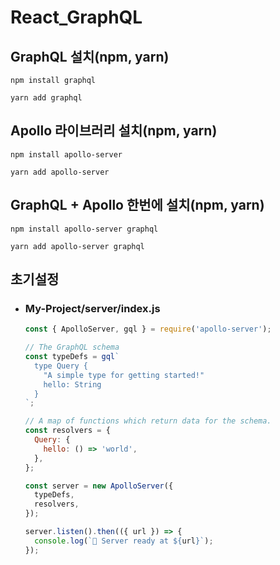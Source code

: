 # React_GraphQL

## GraphQL 설치(npm, yarn)
```shell
npm install graphql

yarn add graphql
```
## Apollo 라이브러리 설치(npm, yarn)
```shell
npm install apollo-server

yarn add apollo-server
```
## GraphQL + Apollo 한번에 설치(npm, yarn)
```shell
npm install apollo-server graphql

yarn add apollo-server graphql
```

## 초기설정
+ ### My-Project/server/index.js
  ```javascript
  const { ApolloServer, gql } = require('apollo-server');
  
  // The GraphQL schema
  const typeDefs = gql`
    type Query {
      "A simple type for getting started!"
      hello: String
    }
  `;
  
  // A map of functions which return data for the schema.
  const resolvers = {
    Query: {
      hello: () => 'world',
    },
  };
  
  const server = new ApolloServer({
    typeDefs,
    resolvers,
  });
  
  server.listen().then(({ url }) => {
    console.log(`🚀 Server ready at ${url}`);
  });
  ```